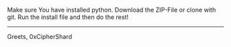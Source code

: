 Make sure You have installed python.
Download the ZIP-File or clone with git.
Run the install file and then do the rest!
<hr>
Greets, 0xCipherShard
